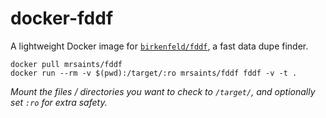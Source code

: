 # docker-fddf

A lightweight Docker image for [`birkenfeld/fddf`](https://github.com/birkenfeld/fddf), a fast data dupe finder.

```
docker pull mrsaints/fddf
docker run --rm -v $(pwd):/target/:ro mrsaints/fddf fddf -v -t .
```

_Mount the files / directories you want to check to `/target/`, and optionally set `:ro` for extra safety._
